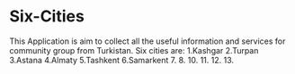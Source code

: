 # Six-Cities 
This Application is aim to collect all the useful information and services for community group from Turkistan.
Six cities are:
    1.Kashgar
    2.Turpan
    3.Astana
    4.Almaty
    5.Tashkent
    6.Samarkent
    7.
    8.
    10.
    11.
    12.
    13.
    

